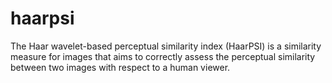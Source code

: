 # haarpsi
The Haar wavelet-based perceptual similarity index (HaarPSI) is a similarity measure for images that aims to correctly assess the perceptual similarity between two images with respect to a human viewer.
